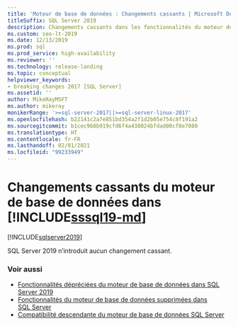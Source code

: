 ```yaml
---
title: 'Moteur de base de données : Changements cassants | Microsoft Docs'
titleSuffix: SQL Server 2019
description: Changements cassants dans les fonctionnalités du moteur de base de données SQL Server 2019
ms.custom: seo-lt-2019
ms.date: 12/13/2019
ms.prod: sql
ms.prod_service: high-availability
ms.reviewer: ''
ms.technology: release-landing
ms.topic: conceptual
helpviewer_keywords:
- breaking changes 2017 [SQL Server]
ms.assetid: ''
author: MikeRayMSFT
ms.author: mikeray
monikerRange: '>=sql-server-2017||>=sql-server-linux-2017'
ms.openlocfilehash: b22141c2a7e851bd354a2f1d2b05e754c8f191a2
ms.sourcegitcommit: b1cec968b919cfd6f4a438024bfdad00cf8e7080
ms.translationtype: HT
ms.contentlocale: fr-FR
ms.lasthandoff: 02/01/2021
ms.locfileid: "99233949"
---
```

# <a name="breaking-changes-to-database-engine-in-sssql19-md"></a>Changements cassants du moteur de base de données dans [!INCLUDE[sssql19-md](../includes/sssql19-md.md)]
[!INCLUDE[sqlserver2019](../includes/applies-to-version/sqlserver2019.md)]

SQL Server 2019 n’introduit aucun changement cassant.

### <a name="see-also"></a>Voir aussi

- [Fonctionnalités dépréciées du moteur de base de données dans SQL Server 2019](../database-engine/deprecated-database-engine-features-in-sql-server-version-15.md)   
- [Fonctionnalités du moteur de base de données supprimées dans SQL Server](../database-engine/discontinued-database-engine-functionality-in-sql-server.md)   
- [Compatibilité descendante du moteur de base de données SQL Server](./discontinued-database-engine-functionality-in-sql-server.md)